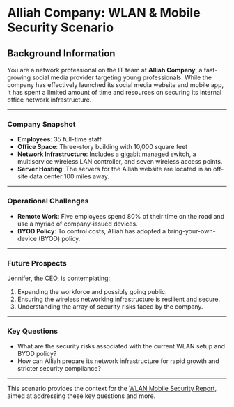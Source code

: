 # Alliah Company: WLAN & Mobile Security Scenario

## Background Information

You are a network professional on the IT team at **Alliah Company**, a fast-growing social media provider targeting young professionals. While the company has effectively launched its social media website and mobile app, it has spent a limited amount of time and resources on securing its internal office network infrastructure.

---

### Company Snapshot

- **Employees**: 35 full-time staff
- **Office Space**: Three-story building with 10,000 square feet
- **Network Infrastructure**: Includes a gigabit managed switch, a multiservice wireless LAN controller, and seven wireless access points.
- **Server Hosting**: The servers for the Alliah website are located in an off-site data center 100 miles away.

---

### Operational Challenges

- **Remote Work**: Five employees spend 80% of their time on the road and use a myriad of company-issued devices.
- **BYOD Policy**: To control costs, Alliah has adopted a bring-your-own-device (BYOD) policy.

---

### Future Prospects

Jennifer, the CEO, is contemplating:

1. Expanding the workforce and possibly going public.
2. Ensuring the wireless networking infrastructure is resilient and secure.
3. Understanding the array of security risks faced by the company.

---

### Key Questions

- What are the security risks associated with the current WLAN setup and BYOD policy?
- How can Alliah prepare its network infrastructure for rapid growth and stricter security compliance?

---

This scenario provides the context for the [WLAN Mobile Security Report](./WLAN%20Mobile%20Security.docx), aimed at addressing these key questions and more.

